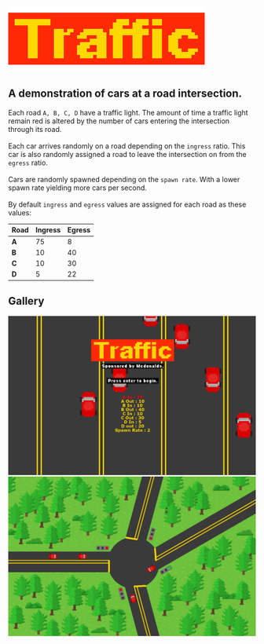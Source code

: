 ![Logo](https://github.com/sayersauce/Traffic/blob/master/res/title.png "Logo")
<br>
## A demonstration of cars at a road intersection.
Each road `A, B, C, D` have a traffic light. The amount of time a traffic light remain red is altered by the number of cars entering the intersection through its road.
<br><br>
Each car arrives randomly on a road depending on the `ingress` ratio. This car is also randomly assigned a road to leave the intersection on from the `egress` ratio.
<br><br>
Cars are randomly spawned depending on the `spawn rate`. With a lower spawn rate yielding more cars per second.
<br><br>
By default `ingress` and `egress` values are assigned for each road as these values:
<br>

Road | Ingress | Egress
--- | --- | ---
**A** | 75 | 8
**B** | 10 | 40
**C** | 10 | 30
**D** | 5 | 22

## Gallery
![Title Screen Image](https://github.com/sayersauce/Traffic/blob/master/res/Screenshot%201.png "Title Screen Image")
![Demonstration Image](https://github.com/sayersauce/Traffic/blob/master/res/Screenshot%202.png "Demonstration Image")
